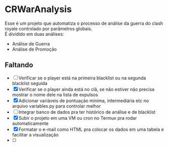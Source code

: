 # CRWarAnalysis

Esse é um projeto que automatiza o processo de análise da guerra do clash royale controlado por parâmetros globais.  
É dividido em duas análises:  
- Análise de Guerra  
- Análise de Promoção

## Faltando

- [ ] Verificar se o player está na primeira blacklist ou na segunda blacklist seguida
- [X] Verificar se o player ainda está no clã, se não estiver não precisa mostrar o nome dele na lista de expulsos  
- [X] Adicionar variáveis de pontuação mínima, intermediária etc no arquivo variables.py para controlar melhor  
- [ ] Integrar banco de dados pra ter histórico de análise e de blacklist  
- [X] Subir o projeto em uma VM ou cron no Termux pra rodar automaticamente  
- [X] Formatar o e-mail como HTML pra colocar os dados em uma tabela e facilitar a visualização  
- [ ] 
